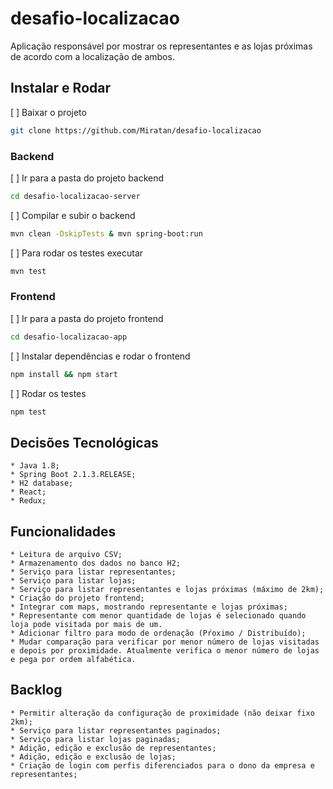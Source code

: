 # desafio-localizacao

Aplicação responsável por mostrar os representantes e as lojas próximas de acordo com a localização de ambos.

## Instalar e Rodar

[ ] Baixar o projeto

```bash
git clone https://github.com/Miratan/desafio-localizacao
```

### Backend

[ ] Ir para a pasta do projeto backend

```bash
cd desafio-localizacao-server
```

[ ] Compilar e subir o backend

```bash
mvn clean -DskipTests & mvn spring-boot:run
```

[ ] Para rodar os testes executar

```bash
mvn test
```

### Frontend

[ ] Ir para a pasta do projeto frontend

```bash
cd desafio-localizacao-app
```

[ ] Instalar dependências e rodar o frontend

```bash
npm install && npm start
```

[ ] Rodar os testes

```bash
npm test
```

## Decisões Tecnológicas

```
* Java 1.8;
* Spring Boot 2.1.3.RELEASE;
* H2 database;
* React;
* Redux;
```

## Funcionalidades

```
* Leitura de arquivo CSV;
* Armazenamento dos dados no banco H2;
* Serviço para listar representantes;
* Serviço para listar lojas;
* Serviço para listar representantes e lojas próximas (máximo de 2km);
* Criação do projeto frontend;
* Integrar com maps, mostrando representante e lojas próximas;
* Representante com menor quantidade de lojas é selecionado quando loja pode visitada por mais de um.
* Adicionar filtro para modo de ordenação (Pŕoximo / Distribuído);
* Mudar comparação para verificar por menor número de lojas visitadas e depois por proximidade. Atualmente verifica o menor número de lojas e pega por ordem alfabética.
```

## Backlog

```
* Permitir alteração da configuração de proximidade (não deixar fixo 2km);
* Serviço para listar representantes paginados;
* Serviço para listar lojas paginadas;
* Adição, edição e exclusão de representantes;
* Adição, edição e exclusão de lojas;
* Criação de login com perfis diferenciados para o dono da empresa e representantes;
```